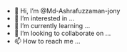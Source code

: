 - 👋 Hi, I’m @Md-Ashrafuzzaman-jony
- 👀 I’m interested in ...
- 🌱 I’m currently learning ...
- 💞️ I’m looking to collaborate on ...
- 📫 How to reach me ...

<!---
Md-Ashrafuzzaman-jony/Md-Ashrafuzzaman-jony is a ✨ special ✨ repository because its `README.md` (this file) appears on your GitHub profile.
You can click the Preview link to take a look at your changes.
--->
